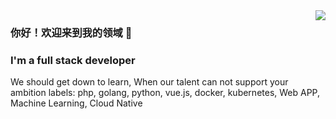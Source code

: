 <img align="right" src="https://github-readme-stats.vercel.app/api?username=hide-in-code&show_icons=true&icon_color=CE1D2D&text_color=718096&bg_color=ffffff" />

### 你好！欢迎来到我的领域 👋
### I'm a full stack developer
We should get down to learn,  When our talent can not support your ambition
labels: php, golang, python, vue.js, docker, kubernetes, Web APP, Machine Learning, Cloud Native
